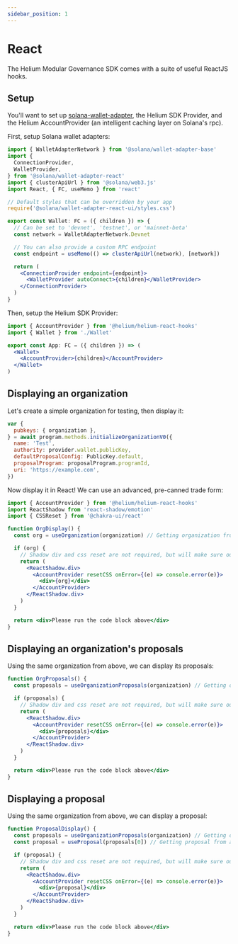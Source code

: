 ```yaml
---
sidebar_position: 1
---
```


# React

The Helium Modular Governance SDK comes with a suite of useful ReactJS hooks.

## Setup

You'll want to set up [solana-wallet-adapter](https://github.com/solana-labs/wallet-adapter), the Helium SDK Provider, and the Helium AccountProvider (an intelligent caching layer on Solana's rpc).

First, setup Solana wallet adapters:

```jsx
import { WalletAdapterNetwork } from '@solana/wallet-adapter-base'
import {
  ConnectionProvider,
  WalletProvider,
} from '@solana/wallet-adapter-react'
import { clusterApiUrl } from '@solana/web3.js'
import React, { FC, useMemo } from 'react'

// Default styles that can be overridden by your app
require('@solana/wallet-adapter-react-ui/styles.css')

export const Wallet: FC = ({ children }) => {
  // Can be set to 'devnet', 'testnet', or 'mainnet-beta'
  const network = WalletAdapterNetwork.Devnet

  // You can also provide a custom RPC endpoint
  const endpoint = useMemo(() => clusterApiUrl(network), [network])

  return (
    <ConnectionProvider endpoint={endpoint}>
      <WalletProvider autoConnect>{children}</WalletProvider>
    </ConnectionProvider>
  )
}
```

Then, setup the Helium SDK Provider:

```jsx
import { AccountProvider } from '@helium/helium-react-hooks'
import { Wallet } from './Wallet'

export const App: FC = ({ children }) => (
  <Wallet>
    <AccountProvider>{children}</AccountProvider>
  </Wallet>
)
```

## Displaying an organization

Let's create a simple organization for testing, then display it:

```jsx async name=create_organization
var {
  pubkeys: { organization },
} = await program.methods.initializeOrganizationV0({
  name: 'Test',
  authority: provider.wallet.publicKey,
  defaultProposalConfig: PublicKey.default,
  proposalProgram: proposalProgram.programId,
  uri: 'https://example.com',
})
```

Now display it in React! We can use an advanced, pre-canned trade form:

```js
import { AccountProvider } from '@helium/helium-react-hooks'
import ReactShadow from 'react-shadow/emotion'
import { CSSReset } from '@chakra-ui/react'
```

```jsx live
function OrgDisplay() {
  const org = useOrganization(organization) // Getting organization from above code;

  if (org) {
    // Shadow div and css reset are not required, but will make sure our styles do not conflict with yours
    return (
      <ReactShadow.div>
        <AccountProvider resetCSS onError={(e) => console.error(e)}>
          <div>{org}</div>
        </AccountProvider>
      </ReactShadow.div>
    )
  }

  return <div>Please run the code block above</div>
}
```

## Displaying an organization's proposals

Using the same organization from above, we can display its proposals:

```jsx live
function OrgProposals() {
  const proposals = useOrganizationProposals(organization) // Getting organization from above code;

  if (proposals) {
    // Shadow div and css reset are not required, but will make sure our styles do not conflict with yours
    return (
      <ReactShadow.div>
        <AccountProvider resetCSS onError={(e) => console.error(e)}>
          <div>{proposals}</div>
        </AccountProvider>
      </ReactShadow.div>
    )
  }

  return <div>Please run the code block above</div>
}
```

## Displaying a proposal

Using the same organization from above, we can display a proposal:

```jsx live
function ProposalDisplay() {
  const proposals = useOrganizationProposals(organization) // Getting organization from above code;
  const proposal = useProposal(proposals[0]) // Getting proposal from above code;

  if (proposal) {
    // Shadow div and css reset are not required, but will make sure our styles do not conflict with yours
    return (
      <ReactShadow.div>
        <AccountProvider resetCSS onError={(e) => console.error(e)}>
          <div>{proposal}</div>
        </AccountProvider>
      </ReactShadow.div>
    )
  }

  return <div>Please run the code block above</div>
}
```
